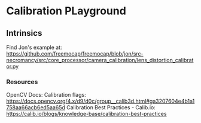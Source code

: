 # Calibration PLayground

## Intrinsics
Find Jon's example at: https://github.com/freemocap/freemocap/blob/jon/src-necromancy/src/core_processor/camera_calibration/lens_distortion_calibrator.py




### Resources
OpenCV Docs:
Calibration flags: https://docs.opencv.org/4.x/d9/d0c/group__calib3d.html#ga3207604e4b1a1758aa66acb6ed5aa65d
Calibration Best Practices - Calib.io: https://calib.io/blogs/knowledge-base/calibration-best-practices